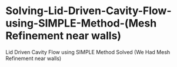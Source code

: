 # Solving-Lid-Driven-Cavity-Flow-using-SIMPLE-Method-(Mesh Refinement near walls)
Lid Driven Cavity Flow using SIMPLE Method Solved (We Had Mesh Refinement near walls)
